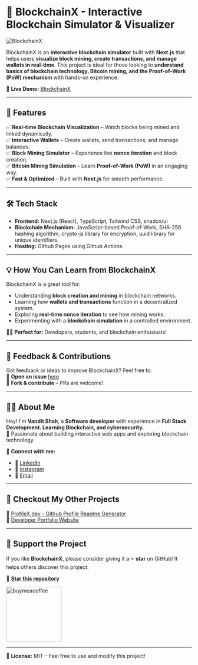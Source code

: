 # 🚀 BlockchainX - Interactive Blockchain Simulator & Visualizer

![BlockchainX](https://i.ibb.co/sJ2WsJvz/og-5.png) 

BlockchainX is an **interactive blockchain simulator** built with **Next.js** that helps users **visualize block mining, create transactions, and manage wallets in real-time**. This project is ideal for those looking to **understand basics of blockchain technology, Bitcoin mining, and the Proof-of-Work (PoW) mechanism** with hands-on experience.

🔗 **Live Demo:** [BlockchainX](https://shahvandit8.github.io/blockchain-simulator/)

---

## 🌟 Features

✅ **Real-time Blockchain Visualization** – Watch blocks being mined and linked dynamically.  
✅ **Interactive Wallets** – Create wallets, send transactions, and manage balances.  
✅ **Block Mining Simulator** – Experience live **nonce iteration** and block creation.  
✅ **Bitcoin Mining Simulation** – Learn **Proof-of-Work (PoW)** in an engaging way.  
✅ **Fast & Optimized** – Built with **Next.js** for smooth performance.  

---

## 🛠️ Tech Stack

- **Frontend:** Next.js (React), TypeScript, Tailwind CSS, shadcn/ui  
- **Blockchain Mechanism:** JavaScript-based Proof-of-Work, SHA-256 hashing algorithm, crypto-js library for encryption, uuid library for unique identifiers.  
- **Hosting:** Github Pages using Github Actions  

---

## 💡 How You Can Learn from BlockchainX

BlockchainX is a great tool for:  
- Understanding **block creation and mining** in blockchain networks.  
- Learning how **wallets and transactions** function in a decentralized system.  
- Exploring **real-time nonce iteration** to see how mining works.  
- Experimenting with a **blockchain simulation** in a controlled environment.  

👨‍💻 **Perfect for:** Developers, students, and blockchain enthusiasts!  

---

## 💬 Feedback & Contributions

Got feedback or ideas to improve BlockchainX? Feel free to:  
📌 **Open an issue** [here](https://github.com/shahvandit8/blockchain-simulator/issues)  
📌 **Fork & contribute** – PRs are welcome!  

---

## 🧑‍💻 About Me

Hey! I'm **Vandit Shah**, a **Software developer** with experience in **Full Stack Development. Learning Blockchain, and cybersecurity**.  
🚀 Passionate about building interactive web apps and exploring blockchain technology.  

🔗 **Connect with me:**  
- 💼 [LinkedIn](https://linkedin.com/in/shah-vandit)  
- 📸 [Instagram](https://instagram.com/shahvandit8)  
- 📧 [Email](mailto:shahvandit8@gmail.com)  

---

## 📌 Checkout My Other Projects

🔹 [ProfileX.dev - Github Profile Readme Generator](https://github.com/shahvandit8/profile-x)  
🔹 [Developer Portfolio Website](https://github.com/shahvandit8/portfolio)    


---

## 💖 Support the Project

If you like **BlockchainX**, please consider giving it a ⭐ **star** on GitHub! It helps others discover this project.  

🔗 **[Star this repository](https://github.com/shahvandit8/blockchain-simulator)**  

<a href="https://www.buymeacoffee.com/xk9lzsuhij" style="margin-right:10px" target="_blank" rel="noreferrer">
<picture>
<img width="150" src="https://cdn.buymeacoffee.com/buttons/v2/default-yellow.png" alt="buymeacoffee" />
</picture>
</a>

---

📜 **License:** MIT – Feel free to use and modify this project!  


